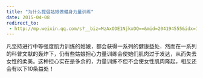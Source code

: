 ```yaml
---
title: "为什么提倡姑娘做健身力量训练"
date: 2015-04-08
redirect_to:
 - http://mp.weixin.qq.com/s?__biz=MzAxODE1NjkxOQ==&mid=204194555&idx=1&sn=fe517d8e6dda806a28d32e19a5a21ec8&scene=1&key=b2574200810f04e8218d1277944142b6bc0080e41d3486ea4c8abb5dc76108ed1c1dec45adabb639b5d8be8a9fa2fbe2&ascene=0&uin=NTI1OTI4MDU1&devicetype=iMac+MacBookPro5%2C5+OSX+OSX+10.10.2+build(14C1514)&version=11020012&pass_ticket=17gckPxhQpsXqI01BOL4B6RQZU4AQ9iqBLOWluM1ttFpYwSQds0k%2FxMjVrg2iuJ%2B
---
```


凡坚持进行中等强度肌力训练的姑娘，都会获得一系列的健康益处．然而在一系列的科普文献的轰炸下，仍有些姑娘担心力量训练会使她们肌肉过于发达，从而失去女性的柔美。这种担心实在是多余的，力量训练不但不会使女性肌肉隆起，相反还会有以下10条益处！
